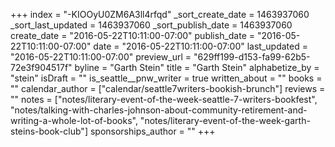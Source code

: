 +++
index = "-KIOOyU0ZM6A3ll4rfqd"
_sort_create_date = 1463937060
_sort_last_updated = 1463937060
_sort_publish_date = 1463937060
create_date = "2016-05-22T10:11:00-07:00"
publish_date = "2016-05-22T10:11:00-07:00"
date = "2016-05-22T10:11:00-07:00"
last_updated = "2016-05-22T10:11:00-07:00"
preview_url = "629ff199-d153-fa99-62b5-72e3f904517f"
byline = "Garth Stein"
title = "Garth Stein"
alphabetize_by = "stein"
isDraft = ""
is_seattle__pnw_writer = true
written_about = ""
books = ""
calendar_author = ["calendar/seattle7writers-bookish-brunch"]
reviews = ""
notes = ["notes/literary-event-of-the-week-seattle-7-writers-bookfest", "notes/talking-with-charles-johnson-about-community-retirement-and-writing-a-whole-lot-of-books", "notes/literary-event-of-the-week-garth-steins-book-club"]
sponsorships_author = ""
+++
